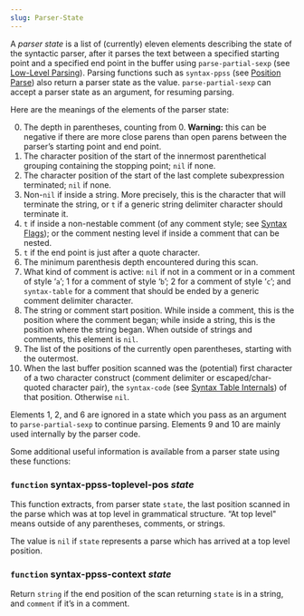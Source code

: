 ```yaml
---
slug: Parser-State
---
```


A *parser state* is a list of (currently) eleven elements describing the state of the syntactic parser, after it parses the text between a specified starting point and a specified end point in the buffer using `parse-partial-sexp` (see [Low-Level Parsing](Low_002dLevel-Parsing)). Parsing functions such as `syntax-ppss` (see [Position Parse](Position-Parse)) also return a parser state as the value. `parse-partial-sexp` can accept a parser state as an argument, for resuming parsing.

Here are the meanings of the elements of the parser state:

0.  The depth in parentheses, counting from 0. **Warning:** this can be negative if there are more close parens than open parens between the parser’s starting point and end point.
1.  The character position of the start of the innermost parenthetical grouping containing the stopping point; `nil` if none.
2.  The character position of the start of the last complete subexpression terminated; `nil` if none.
3.  Non-`nil` if inside a string. More precisely, this is the character that will terminate the string, or `t` if a generic string delimiter character should terminate it.
4.  `t` if inside a non-nestable comment (of any comment style; see [Syntax Flags](Syntax-Flags)); or the comment nesting level if inside a comment that can be nested.
5.  `t` if the end point is just after a quote character.
6.  The minimum parenthesis depth encountered during this scan.
7.  What kind of comment is active: `nil` if not in a comment or in a comment of style ‘`a`’; 1 for a comment of style ‘`b`’; 2 for a comment of style ‘`c`’; and `syntax-table` for a comment that should be ended by a generic comment delimiter character.
8.  The string or comment start position. While inside a comment, this is the position where the comment began; while inside a string, this is the position where the string began. When outside of strings and comments, this element is `nil`.
9.  The list of the positions of the currently open parentheses, starting with the outermost.
10. When the last buffer position scanned was the (potential) first character of a two character construct (comment delimiter or escaped/char-quoted character pair), the `syntax-code` (see [Syntax Table Internals](Syntax-Table-Internals)) of that position. Otherwise `nil`.

Elements 1, 2, and 6 are ignored in a state which you pass as an argument to `parse-partial-sexp` to continue parsing. Elements 9 and 10 are mainly used internally by the parser code.

Some additional useful information is available from a parser state using these functions:

### <span className="tag function">`function`</span> **syntax-ppss-toplevel-pos** *state*

This function extracts, from parser state `state`, the last position scanned in the parse which was at top level in grammatical structure. “At top level" means outside of any parentheses, comments, or strings.

The value is `nil` if `state` represents a parse which has arrived at a top level position.

### <span className="tag function">`function`</span> **syntax-ppss-context** *state*

Return `string` if the end position of the scan returning `state` is in a string, and `comment` if it’s in a comment.
